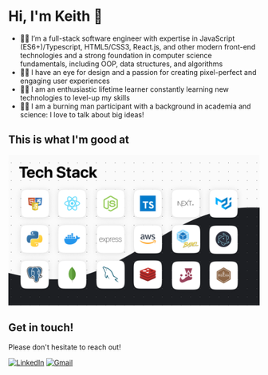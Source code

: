 # Hi, I'm Keith 👋

- 👨‍💻 I’m a full-stack software engineer with expertise in JavaScript (ES6+)/Typescript, HTML5/CSS3, React.js, and other modern front-end technologies and a strong foundation in computer science fundamentals, including OOP, data structures, and algorithms
- 👨‍🎨 I have an eye for design and a passion for creating pixel-perfect and engaging user experiences
- 👨‍🎓 I am an enthusiastic lifetime learner constantly learning new technologies to level-up my skills
- 👨‍🎤 I am a burning man participant with a background in academia and science: I love to talk about big ideas!

## This is what I'm good at
<div align="center">
  <img src="Cover.png">
</div>

## Get in touch!
Please don't hesitate to reach out!

<a href='https://www.linkedin.com/in/j-keith-hall/' target="_blank"><img alt="LinkedIn" src="https://img.shields.io/badge/LinkedIn-0A66C2?logo=linkedin&logoColor=white&style=for-the-badge" /></a>
  <a href='mailto:j.keithhall@gmail.com' target="_blank"><img alt="Gmail" src="https://img.shields.io/badge/Gmail-EA4335?logo=gmail&logoColor=white&style=for-the-badge" /></a>
